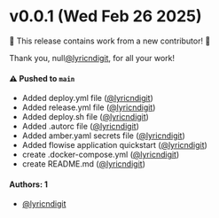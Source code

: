 # v0.0.1 (Wed Feb 26 2025)

:tada: This release contains work from a new contributor! :tada:

Thank you, null[@lyricndigit](https://github.com/lyricndigit), for all your work!

#### ⚠️ Pushed to `main`

- Added deploy.yml file ([@lyricndigit](https://github.com/lyricndigit))
- Added release.yml file ([@lyricndigit](https://github.com/lyricndigit))
- Added deploy.sh file ([@lyricndigit](https://github.com/lyricndigit))
- Added .autorc file ([@lyricndigit](https://github.com/lyricndigit))
- Added amber.yaml secrets file ([@lyricndigit](https://github.com/lyricndigit))
- Added flowise application quickstart ([@lyricndigit](https://github.com/lyricndigit))
- create .docker-compose.yml ([@lyricndigit](https://github.com/lyricndigit))
- create README.md ([@lyricndigit](https://github.com/lyricndigit))

#### Authors: 1

- [@lyricndigit](https://github.com/lyricndigit)
